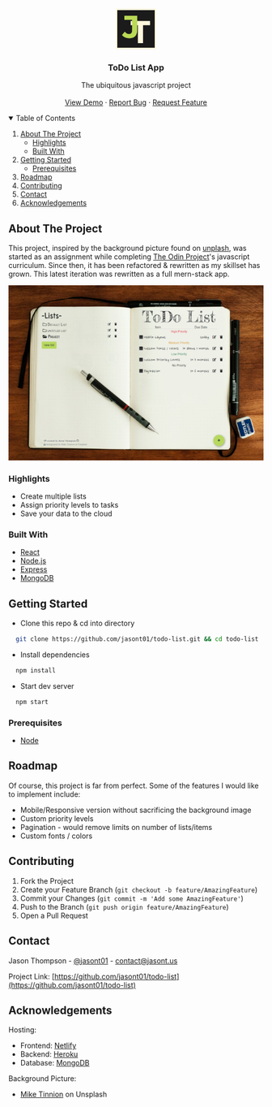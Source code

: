 <!-- PROJECT LOGO -->
<br />
<p align="center">
  <a href="https://jasont.us">
    <img src="logo.svg" alt="Logo" width="80" height="80">
  </a>

  <h3 align="center">ToDo List App</h3>

  <p align="center">
    The ubiquitous javascript project
    <br />
    <br />
    <a href="https://jasont-todo-list.netlify.app/">View Demo</a>
    ·
    <a href="https://github.com/jasont01/todo-list/issues">Report Bug</a>
    ·
    <a href="https://github.com/jasont01/todo-list/issues">Request Feature</a>
  </p>
</p>

<!-- TABLE OF CONTENTS -->
<details open="open">
  <summary>Table of Contents</summary>
  <ol>
    <li>
      <a href="#about-the-project">About The Project</a>
      <ul>
        <li><a href="#highlights">Highlights</a></li>
        <li><a href="#built-with">Built With</a></li>
      </ul>
    </li>
    <li>
      <a href="#getting-started">Getting Started</a>
      <ul>
        <li><a href="#prerequisites">Prerequisites</a></li>
      </ul>
    </li>
    <li><a href="#roadmap">Roadmap</a></li>
    <li><a href="#contributing">Contributing</a></li>
    <li><a href="#contact">Contact</a></li>
    <li><a href="#acknowledgements">Acknowledgements</a></li>
  </ol>
</details>

<!-- ABOUT THE PROJECT -->

## About The Project

This project, inspired by the background picture found on [unplash](https://unsplash.com/photos/3ym6i13Y9LU), was started as an assignment while completing [The Odin Project](https://www.theodinproject.com/)'s javascript curriculum. Since then, it has been refactored & rewritten as my skillset has grown. This latest iteration was rewritten as a full mern-stack app.

![preview-screenshot]

### Highlights

- Create multiple lists
- Assign priority levels to tasks
- Save your data to the cloud

### Built With

- [React](https://reactjs.org/)
- [Node.js](https://nodejs.org)
- [Express](https://expressjs.com)
- [MongoDB](https://www.mongodb.com/)

<!-- GETTING STARTED -->

## Getting Started

- Clone this repo & cd into directory

```sh
  git clone https://github.com/jasont01/todo-list.git && cd todo-list
```

- Install dependencies

```sh
  npm install
```

- Start dev server

```sh
  npm start
```

### Prerequisites

- [Node](https://nodejs.org/)

<!-- ROADMAP -->

## Roadmap

Of course, this project is far from perfect. Some of the features I would like to implement include:

- Mobile/Responsive version without sacrificing the background image
- Custom priority levels
- Pagination - would remove limits on number of lists/items
- Custom fonts / colors

<!-- CONTRIBUTING -->

## Contributing

1. Fork the Project
2. Create your Feature Branch (`git checkout -b feature/AmazingFeature`)
3. Commit your Changes (`git commit -m 'Add some AmazingFeature'`)
4. Push to the Branch (`git push origin feature/AmazingFeature`)
5. Open a Pull Request

<!-- CONTACT -->

## Contact

Jason Thompson - [@jasont01](https://twitter.com/jasont01) - contact@jasont.us

Project Link: [https://github.com/jasont01/todo-list](https://github.com/jasont01/todo-list)

<!-- ACKNOWLEDGEMENTS -->

## Acknowledgements

Hosting:

- Frontend: [Netlify](https://netlify.com)
- Backend: [Heroku](https://www.heroku.com)
- Database: [MongoDB](https://www.mongodb.com)

Background Picture:

- [Mike Tinnion](https://unsplash.com/photos/3ym6i13Y9LU) on Unsplash

<!-- MARKDOWN LINKS & IMAGES -->
<!-- https://www.markdownguide.org/basic-syntax/#reference-style-links -->

[preview-screenshot]: preview.png
